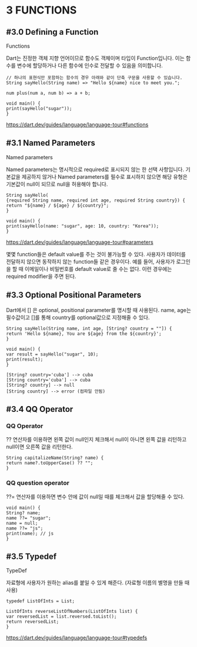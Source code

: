 # 3 FUNCTIONS


## #3.0 Defining a Function 

Functions

Dart는 진정한 객체 지향 언어이므로 함수도 객체이며 타입이 Function입니다. 이는 함수를 변수에 할당하거나 다른 함수에 인수로 전달할 수 있음을 의미합니다.
```
// 하나의 표현식만 포함하는 함수의 경우 아래와 같이 단축 구문을 사용할 수 있습니다.
String sayHello(String name) => "Hello ${name} nice to meet you.";

num plus(num a, num b) => a + b;

void main() {
print(sayHello("sugar"));
}
```
https://dart.dev/guides/language/language-tour#functions

## #3.1 Named Parameters

Named parameters

Named parameters는 명시적으로 required로 표시되지 않는 한 선택 사항입니다. 기본값을 제공하지 않거나 Named parameters를 필수로 표시하지 않으면 해당 유형은 기본값이 null이 되므로 null을 허용해야 합니다.
```
String sayHello(
{required String name, required int age, required String country}) {
return "${name} / ${age} / ${country}";
}

void main() {
print(sayHello(name: "sugar", age: 10, country: "Korea"));
}
```
https://dart.dev/guides/language/language-tour#parameters

몇몇 function들은 default value를 주는 것이 불가능할 수 있다. 사용자가 데이터를 전달하지 않으면 동작하지 않는 function들 같은 경우이다.
예를 들어, 사용자가 로그인을 할 때 이메일이나 비밀번호를 default value로 줄 수는 없다.
이런 경우에는 required modifier을 주면 된다.

## #3.3 Optional Positional Parameters 

Dart에서 [] 은 optional, positional parameter를 명시할 때 사용된다.
name, age는 필수값이고 []를 통해 country를 optional값으로 지정해줄 수 있다.

```
String sayHello(String name, int age, [String? country = ""]) {
return 'Hello ${name}, You are ${age} from the ${country}';
}

void main() {
var result = sayHello("sugar", 10);
print(result);
}
```

```
[String? country='cuba'] --> cuba
[String country='cuba'] --> cuba
[String? country] --> null
[String country] --> error (컴파일 안됨)
```


## #3.4 QQ Operator

### QQ Operator

?? 연산자를 이용하면 왼쪽 값이 null인지 체크해서 null이 아니면 왼쪽 값을 리턴하고 null이면 오른쪽 값을 리턴한다.
```
String capitalizeName(String? name) {
return name?.toUpperCase() ?? "";
}
```

### QQ question operator

??= 연산자를 이용하면 변수 안에 값이 null일 때를 체크해서 값을 할당해줄 수 있다.
```
void main() {
String? name;
name ??= "sugar";
name = null;
name ??= "js";
print(name); // js
}
```

## #3.5 Typedef 

TypeDef

자료형에 사용자가 원하는 alias를 붙일 수 있게 해준다. (자료형 이름의 별명을 만들 때 사용)
```
typedef ListOfInts = List;

ListOfInts reverseListOfNumbers(ListOfInts list) {
var reversedList = list.reversed.toList();
return reversedList;
}
```
https://dart.dev/guides/language/language-tour#typedefs
